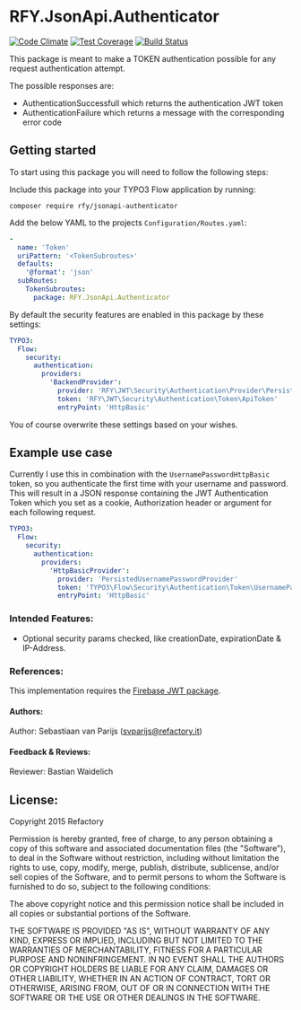 # RFY.JsonApi.Authenticator
[![Code Climate](https://codeclimate.com/github/rfyio/RFY.JsonApi.Authenticator/badges/gpa.svg)](https://codeclimate.com/github/rfyio/RFY.JsonApi.Authenticator)
[![Test Coverage](https://codeclimate.com/github/rfyio/RFY.JsonApi.Authenticator/badges/coverage.svg)](https://codeclimate.com/github/rfyio/RFY.JsonApi.Authenticator/coverage)
[![Build Status](https://travis-ci.org/rfyio/RFY.JsonApi.Authenticator.svg)](https://travis-ci.org/rfyio/RFY.JsonApi.Authenticator)

This package is meant to make a TOKEN authentication possible for any request authentication attempt.

The possible responses are:

- AuthenticationSuccessfull which returns the authentication JWT token
- AuthenticationFailure which returns a message with the corresponding error code


## Getting started

To start using this package you will need to follow the following steps:

Include this package into your TYPO3 Flow application by running:

	composer require rfy/jsonapi-authenticator

Add the below YAML to the projects `Configuration/Routes.yaml`:

```yaml
-
  name: 'Token'
  uriPattern: '<TokenSubroutes>'
  defaults:
    '@format': 'json'
  subRoutes:
    TokenSubroutes:
      package: RFY.JsonApi.Authenticator
```

By default the security features are enabled in this package by these settings:

```yaml
TYPO3:
  Flow:
    security:
      authentication:
        providers:
          'BackendProvider':
            provider: 'RFY\JWT\Security\Authentication\Provider\PersistedApiTokenProvider'
            token: 'RFY\JWT\Security\Authentication\Token\ApiToken'
            entryPoint: 'HttpBasic'
```
You of course overwrite these settings based on your wishes.

## Example use case
Currently I use this in combination with the `UsernamePasswordHttpBasic` token, so you authenticate the first time with your username and password.
This will result in a JSON response containing the JWT Authentication Token which you set as a cookie, Authorization header or argument for each following request.

```yaml
TYPO3:
  Flow:
    security:
      authentication:
        providers:
          'HttpBasicProvider':
            provider: 'PersistedUsernamePasswordProvider'
            token: 'TYPO3\Flow\Security\Authentication\Token\UsernamePasswordHttpBasic'
            entryPoint: 'HttpBasic'
```



### Intended Features:

- Optional security params checked, like creationDate, expirationDate & IP-Address.

### References:

This implementation requires the [Firebase JWT package](https://github.com/firebase/php-jwt).

#### Authors:
Author: Sebastiaan van Parijs (<svparijs@refactory.it>)

#### Feedback & Reviews:

Reviewer: Bastian Waidelich

License:
--------
Copyright 2015 Refactory

Permission is hereby granted, free of charge, to any person obtaining
a copy of this software and associated documentation files (the
"Software"), to deal in the Software without restriction, including
without limitation the rights to use, copy, modify, merge, publish,
distribute, sublicense, and/or sell copies of the Software, and to
permit persons to whom the Software is furnished to do so, subject to
the following conditions:

The above copyright notice and this permission notice shall be
included in all copies or substantial portions of the Software.

THE SOFTWARE IS PROVIDED "AS IS", WITHOUT WARRANTY OF ANY KIND,
EXPRESS OR IMPLIED, INCLUDING BUT NOT LIMITED TO THE WARRANTIES OF
MERCHANTABILITY, FITNESS FOR A PARTICULAR PURPOSE AND
NONINFRINGEMENT. IN NO EVENT SHALL THE AUTHORS OR COPYRIGHT HOLDERS BE
LIABLE FOR ANY CLAIM, DAMAGES OR OTHER LIABILITY, WHETHER IN AN ACTION
OF CONTRACT, TORT OR OTHERWISE, ARISING FROM, OUT OF OR IN CONNECTION
WITH THE SOFTWARE OR THE USE OR OTHER DEALINGS IN THE SOFTWARE.